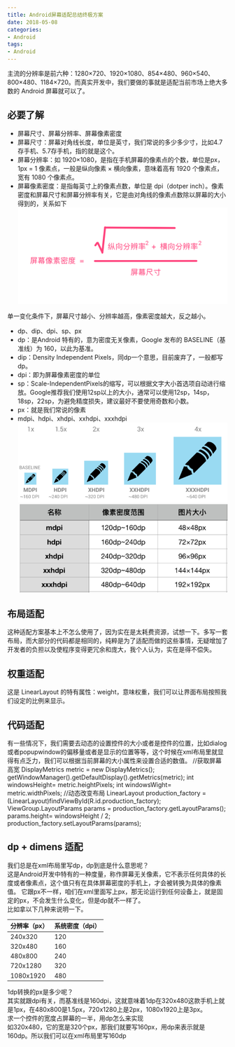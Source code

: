 ```yaml
---
title: Android屏幕适配总结终极方案
date: 2018-05-08
categories: 
- Android
tags: 
- Android
---
```


主流的分辨率是前六种：1280×720、1920×1080、854×480、960×540、800×480、1184×720。而真实开发中，我们要做的事就是适配当前市场上绝大多数的 Android 屏幕就可以了。

必要了解
------------------------------------
* 屏幕尺寸、屏幕分辨率、屏幕像素密度
* 屏幕尺寸：屏幕对角线长度，单位是英寸，我们常说的多少多少寸，比如4.7存手机、5.7存手机，指的就是这个。
* 屏幕分辨率：如 1920×1080，是指在手机屏幕的像素点的个数，单位是px，1px = 1 像素点，一般是纵向像素 × 横向像素，意味着高有 1920 个像素点，宽有 1080 个像素点。
* 屏幕像素密度：是指每英寸上的像素点数，单位是 dpi（dotper inch）。像素密度和屏幕尺寸和屏幕分辨率有关，它是由对角线的像素点数除以屏幕的大小得到的，关系如下
![image](https://github.com/ningdaolong/wiki/blob/master/image/4337070-0b8dc64a56caf98c.png)

单一变化条件下，屏幕尺寸越小、分辨率越高，像素密度越大，反之越小。
* dp、dip、dpi、sp、px
* dp：是Android 特有的，意为密度无关像素，Google 发布的 BASELINE（基准线）为 160，以此为基准。
* dip：Density Independent Pixels，同dp一个意思，目前废弃了，一般都写dp。
* dpi：即为屏幕像素密度的单位
* sp：Scale-IndependentPixels的缩写，可以根据文字大小首选项自动进行缩放。Google推荐我们使用12sp以上的大小，通常可以使用12sp，14sp，18sp，22sp，为避免精度损失，建议最好不要使用奇数和小数。
* px：就是我们常说的像素
* mdpi、hdpi、xhdpi、xxhdpi、xxxhdpi
![image](https://github.com/ningdaolong/wiki/blob/master/image/4337070-589d01d43b1d43c4.png)
![image](https://github.com/ningdaolong/wiki/blob/master/image/4337070-f74a2dc739c844ab.png)

布局适配
----------------------------
这种适配方案基本上不怎么使用了，因为实在是太耗费资源，试想一下。多写一套布局，而大部分的代码都是相同的，纯粹是为了适配而做的这些事情，无疑增加了开发者的负担以及使程序变得更冗余和庞大，我个人认为，实在是得不偿失。

权重适配
-------------------------
这是 LinearLayout 的特有属性：weight，意味权重，我们可以让界面布局按照我们设定的比例来显示。

代码适配
--------------------------
有一些情况下，我们需要去动态的设置控件的大小或者是控件的位置，比如dialog或者popupwindow的偏移量或者是显示的位置等等，这个时候在xml布局里就显得有点乏力，我们可以根据当前屏幕的大小属性来设置合适的数值。
    //获取屏幕高宽
	 DisplayMetrics metric = new DisplayMetrics();
	 getWindowManager().getDefaultDisplay().getMetrics(metric);
     int windowsHeight= metric.heightPixels;
     int windowsWight= metric.widthPixels;
     //动态改变布局
     LinearLayout production_factory = (LinearLayout)findViewById(R.id.production_factory);
     ViewGroup.LayoutParams params = production_factory.getLayoutParams();
     params.height= windowsHeight / 2;
     production_factory.setLayoutParams(params);
   
   
dp + dimens 适配
-----------------
我们总是在xml布局里写dp，dp到底是什么意思呢？  
这是Android开发中特有的一种度量，称作屏幕无关像素，它不表示任何具体的长度或者像素点，这个值只有在具体屏幕密度的手机上，才会被转换为具体的像素值。
它跟px不一样，咱们在xml里面写上px，那无论运行到任何设备上，就是固定的px，不会发生什么变化，但是dp就不一样了。  
比如拿以下几种来说明一下。

|分辨率（px）| 系统密度（dpi）|
|-|-|
|240x320  | 120|
|320x480  | 160|
|480x800  | 240|
|720x1280 | 320| 
|1080x1920| 480|  

1dp转换的px是多少呢？  
其实就跟dpi有关，而基准线是160dpi，这就意味着1dp在320x480这款手机上就是1px，在480x800是1.5px，720x1280上是2px，1080x1920上是3px。  
求一个控件的宽度占屏幕的一半，用dp怎么来实现  
如320x480，它的宽是320个px，那我们就要写160px，用dp来表示就是160dp。所以我们可以在xml布局里写160dp  


